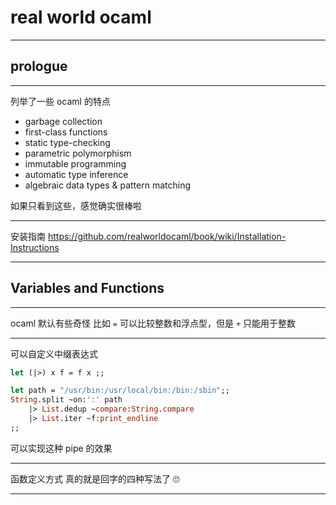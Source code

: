 # real world ocaml

---

## prologue

---

列举了一些 ocaml 的特点

- garbage collection
- first-class functions
- static type-checking
- parametric polymorphism
- immutable programming
- automatic type inference
- algebraic data types & pattern matching

如果只看到这些，感觉确实很棒啦

---

安装指南
https://github.com/realworldocaml/book/wiki/Installation-Instructions

---

## Variables and Functions

---

ocaml 默认有些奇怪
比如 `=` 可以比较整数和浮点型，但是 `+` 只能用于整数

---

可以自定义中缀表达式

```ocaml
let (|>) x f = f x ;;

let path = "/usr/bin:/usr/local/bin:/bin:/sbin";;
String.split ~on:':' path
	|> List.dedup ~compare:String.compare
	|> List.iter ~f:print_endline
;;
```

可以实现这种 pipe 的效果

---

函数定义方式
真的就是回字的四种写法了 🙄️

---


